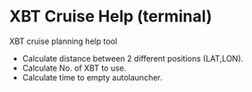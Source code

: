 # XBT Cruise Help (terminal)  

XBT cruise planning help tool  
- Calculate distance between 2 different positions (LAT,LON).  
- Calculate No. of XBT to use.  
- Calculate time to empty autolauncher.  

